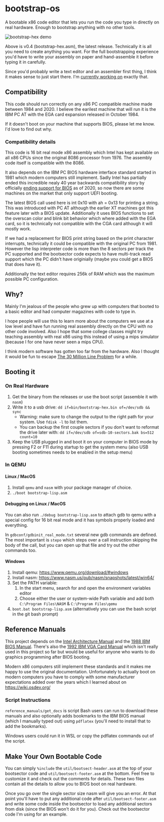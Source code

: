 # bootstrap-os

A bootable x86 code editor that lets you run the code you type in directly on
real hardware. Enough to bootstrap anything with no other tools.

![bootstrap-hex demo](images/v0.4-hex-2x.gif)

Above is v0.4 (bootstrap-hex.asm), the latest release. Technically it is all you
need to create anything you want. For the full bootstrapping experience you'd
have to write your assembly on paper and hand-assemble it before typing it in
carefully.

Since you'd probably write a text editor and an assembler first thing, I think
it makes sense to just start there. I'm
[currently working on](https://github.com/fsmv/bootstrap-os/tree/assembler)
exactly that.

## Compatibility

This code should run correctly on any x86 PC compatible machine made between
1984 and 2020. I believe the earilest machine that will run it is the IBM PC AT
with the EGA card expansion released in October 1984.

If it doesn't boot on your machine that supports BIOS, please let me know. I'd
love to find out why.

### Compatibility details

This code is 16 bit real mode x86 assembly which Intel has kept available on all
x86 CPUs since the original 8086 processor from 1976. The assembly code itself
is compatible with the 8086.

It also depends on the IBM PC BIOS hardware interface standard started in 1981
which modern computers still implement. Sadly Intel has partially ended this
incredible nealy 40 year backwards compatibility story by officially
[ending support for BIOS](https://www.bleepingcomputer.com/news/hardware/intel-plans-to-end-legacy-bios-support-by-2020/)
as of 2020, so now there are some machines on the market that only support UEFI
booting.

The latest BIOS call used here is int 0x10 with ah = 0x13 for printing a string.
This was introduced with PC AT although the earlier XT machines got this feature
later with a BIOS update. Additionally it uses BIOS functions to set the
overscan color and blink bit behavior which where added with the EGA card, so it
is technically not compatible with the CGA card although it will mostly work.

If we had a replacement for BIOS print string based on the print character
interrupts, technically it could be compatible with the original PC from 1981.
However the lisp interpreter code is more than the 8 sectors per track the PC
supported and the bootsector code expects to have multi-track read support which
the PC didn't have originially (maybe you could get a BIOS that does have it).

Additionally the text editor requires 256k of RAM which was the maximum possible
PC configuration.

## Why?

Mainly I'm jealous of the people who grew up with computers that booted to a
basic editor and had computer magazines with code to type in.

I hope people will use this to learn more about the computers we use at a low
level and have fun running real assembly directly on the CPU with no other code
involved. Also I hope that some college classes might try teaching assembly with
real x86 using this instead of using a mips simulator (because I for one have
never seen a mips CPU).

I think modern software has gotten too far from the hardware. Also I thought it
would be fun to escape
[The 30 Million Line Problem](https://www.youtube.com/watch?v=kZRE7HIO3vk)
for a while.

## Booting it

### On Real Hardware

1. Get the binary from the releases or use the boot script (assemble it with
   `nasm`)
2. Write it to a usb drive: `dd if=bin/bootstrap-hex.bin of=/dev/sdb && sync`
   - Warning: make sure to change the output to the right path for your system.
     Use `fdisk -l` to list them.
   - You can backup the first couple sectors if you don't want to reformat the
     drive later with: `dd if=/dev/sdb of=sdb-10-sectors.bak bs=512 count=10`
3. Keep the USB plugged in and boot it on your computer in BIOS mode by pressing
   F2 or F11 during startup to get the system menu (also USB booting sometimes
   needs to be enabled in the setup menu)

### In QEMU

#### Linux / MacOS

1. Install `qemu` and `nasm` with your package manager of choice.
2. `./boot bootstrap-lisp.asm`

#### Debugging on Linux / MacOS

You can also run `./debug bootstrap-lisp.asm` to attach gdb to qemu with a
special config for 16 bit real mode and it has symbols properly loaded and
everything.

In `gdbconf/gdbinit_real_mode.txt` several new gdb commands are defined. The
most important is `stepo` which steps over a call instruction skipping the body of
the call, but you can open up that file and try out the other commands too.

#### Windows

 1. Install qemu: https://www.qemu.org/download/#windows
 2. Install nasm: https://www.nasm.us/pub/nasm/snapshots/latest/win64/
 3. Set the PATH variable:
    1. In the start menu, search for and open the environment variables editor 
    2. Choose either the user or system-wide Path variable and add both `C:\Program Files\NASM` & `C:\Program Files\qemu`
 4. `boot.bat bootstrap-lisp.asm` (alternatively you can use the bash script in the git bash prompt)

## Reference Manuals

This project depends on the
[Intel Architecture Manual](https://software.intel.com/sites/default/files/managed/39/c5/325462-sdm-vol-1-2abcd-3abcd.pdf)
and the [1988 IBM BIOS Manual](http://bitsavers.trailing-edge.com/pdf/ibm/pc/ps2/15F0306_PS2_and_PC_BIOS_Interface_Technical_Reference_May88.pdf).
There's also the [1992 IBM VGA Card Manual](http://bitsavers.trailing-edge.com/pdf/ibm/pc/cards/IBM_VGA_XGA_Technical_Reference_Manual_May92.pdf)
which isn't really used in this project so far but would be useful for anyone
who wants to do graphics programming after BIOS booting.

Modern x86 computers still implement these standards and it makes me happy to
use the original documentation. Unfortunately to actually boot on modern
computers you have to comply with some manufacturer expectations added over the
years which I learned about on https://wiki.osdev.org/

### Script Instructions

`reference_manuals/get_docs` is script Bash users can run to download these
manuals and also optionally adds bookmarks to the IBM BIOS manual (which I
manually typed out) using `pdflatex` (you'll need to install that to add the
bookmarks).

Windows users could run it in WSL or copy the pdflatex commands out of the
script.

## Make Your Own Bootable Code

You can simply `%include` the `util/bootsect-header.asm` at the top of your
bootsector code and `util/bootsect-footer.asm` at the bottom. Feel free to
customize it and check out the comments for details. These two files contain all
the details to allow you to BIOS boot on real hardware.

Once you go over the single sector size nasm will give you an error. At that
point you'll have to put any additional code after `util/bootsect-footer.asm`
and write some code inside the bootsector to load any additional sectors from
disk (since the BIOS won't do it for you). Check out the bootsector code I'm
using for an example.
